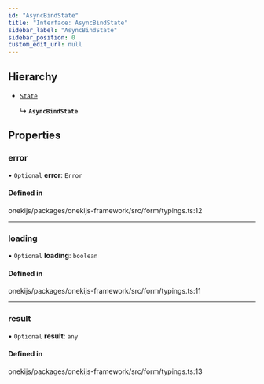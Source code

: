 ```yaml
---
id: "AsyncBindState"
title: "Interface: AsyncBindState"
sidebar_label: "AsyncBindState"
sidebar_position: 0
custom_edit_url: null
---
```


## Hierarchy

- [`State`](State.md)

  ↳ **`AsyncBindState`**

## Properties

### error

• `Optional` **error**: `Error`

#### Defined in

onekijs/packages/onekijs-framework/src/form/typings.ts:12

___

### loading

• `Optional` **loading**: `boolean`

#### Defined in

onekijs/packages/onekijs-framework/src/form/typings.ts:11

___

### result

• `Optional` **result**: `any`

#### Defined in

onekijs/packages/onekijs-framework/src/form/typings.ts:13
